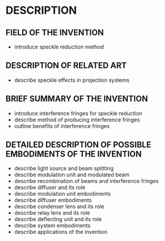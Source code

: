 # DESCRIPTION

## FIELD OF THE INVENTION

- introduce speckle reduction method

## DESCRIPTION OF RELATED ART

- describe speckle effects in projection systems

## BRIEF SUMMARY OF THE INVENTION

- introduce interference fringes for speckle reduction
- describe method of producing interference fringes
- outline benefits of interference fringes

## DETAILED DESCRIPTION OF POSSIBLE EMBODIMENTS OF THE INVENTION

- describe light source and beam splitting
- describe modulation unit and modulated beam
- describe recombination of beams and interference fringes
- describe diffuser and its role
- describe modulation unit embodiments
- describe diffuser embodiments
- describe condenser lens and its role
- describe relay lens and its role
- describe deflecting unit and its role
- describe system embodiments
- describe applications of the invention

